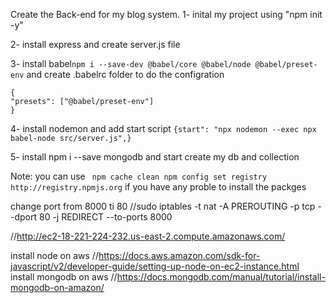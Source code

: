 Create the Back-end for my blog system.
1- inital my project using "npm init -y"

2- install express and create server.js file

3- install babel`npm i --save-dev @babel/core @babel/node @babel/preset-env`
and create .babelrc folder to do the configration

```
{
"presets": ["@babel/preset-env"]
}
```

4- install nodemon and add start script `{start": "npx nodemon --exec npx babel-node src/server.js",}`

5- install npm i --save mongodb and start create my db and collection

Note: you can use ` npm cache clean npm config set registry http://registry.npmjs.org`
if you have any proble to install the packges

change port from 8000 ti 80
//sudo iptables -t nat -A PREROUTING -p tcp --dport 80 -j REDIRECT --to-ports 8000

//http://ec2-18-221-224-232.us-east-2.compute.amazonaws.com/

install node on aws
//https://docs.aws.amazon.com/sdk-for-javascript/v2/developer-guide/setting-up-node-on-ec2-instance.html
install mongodb on aws
//https://docs.mongodb.com/manual/tutorial/install-mongodb-on-amazon/
